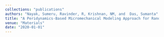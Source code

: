 ```yaml
---
collections: "publications"
authors: "Nayak, Sumeru, Ravinder, R, Krishnan, NM, and  Das, Sumanta"
title: "A Peridynamics-Based Micromechanical Modeling Approach for Random Heterogeneous Structural Materials"
venue: "Materials"
date: "2020-01-01"
---
```

